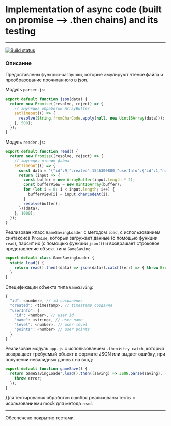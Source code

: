 # Implementation of async code (built on promise --> .then chains) and its testing

---
[![Build status](https://ci.appveyor.com/api/projects/status/80i12qastt1u3pot?svg=true)](https://ci.appveyor.com/project/AACMKT/ajs-async-promises)


### Описание

Предоставлены функции-заглушки, которые эмулируют чтение файла и преобразование прочитанного в json.

Модуль `parser.js`:
```javascript
export default function json(data) {
  return new Promise((resolve, reject) => {
    // эмуляция обработки ArrayBuffer
    setTimeout(() => {
      resolve(String.fromCharCode.apply(null, new Uint16Array(data)));
    }, 500);
  });
}
```

Модуль `reader.js`:
```javascript
export default function read() {
  return new Promise((resolve, reject) => {
    // эмуляция чтения файла
    setTimeout(() => {
      const data = '{"id":9,"created":1546300800,"userInfo":{"id":1,"name":"Hitman","level":10,"points":2000}}';
      return (input => {
        const buffer = new ArrayBuffer(input.length * 2);
        const bufferView = new Uint16Array(buffer);
        for (let i = 0; i < input.length; i++) {
          bufferView[i] = input.charCodeAt(i);
        }
        resolve(buffer);
      })(data);
    }, 1000); 
  });
}
```

 Реализован класс `GameSavingLoader` с методом `load`, с использованием синтаксиса `Promise`,  который загружает данные (с помощью функции `read`), парсит их (с помощью функции `json()`) и возвращает строковое представление объект типа `GameSaving`.

```javascript
export default class GameSavingLoader {
  static load() {
    return read().then((data) => json(data)).catch((err) => { throw Error(err.message); });
  }
}
```

Спецификации объекта типа `GameSaving`:
```javascript
{
  "id": <number>, // id сохранения
  "created": <timestamp>, // timestamp создания
  "userInfo": {
    "id": <number>, // user id
    "name": <string>, // user name
    "level": <number>, // user level
    "points": <number> // user points
  }
}
```

Реализован модуль `app.js` с использованием `.then` и `try-catch`, который возвращает требуемый объект в формате JSON или выдает ошибку, при получении невалидных данных на вход:

```javascript
export default function gameSave() {
  return GameSavingLoader.load().then((saving) => JSON.parse(saving), (error) => {
    throw error;
  });
}
```

Для тестирования обработки ошибок реализованы тесты с исользованиеми mock для метода `read`.

---

Обеспечено покрытие тестами.
